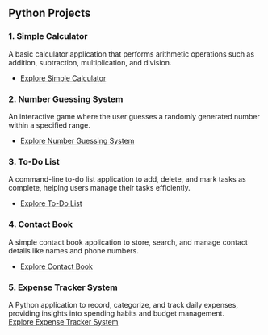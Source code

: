 ## Python Projects

### 1. Simple Calculator
A basic calculator application that performs arithmetic operations such as addition, subtraction, multiplication, and division.
- [Explore Simple Calculator](./Simple_Calculator.ipynb/)

### 2. Number Guessing System
An interactive game where the user guesses a randomly generated number within a specified range.
- [Explore Number Guessing System](./Number_Guessing_Game.ipynb/)

### 3. To-Do List
A command-line to-do list application to add, delete, and mark tasks as complete, helping users manage their tasks efficiently.
- [Explore To-Do List](./ToDoList.ipynb/)

### 4. Contact Book
A simple contact book application to store, search, and manage contact details like names and phone numbers.
- [Explore Contact Book](./ContackBook.ipynb/)

### 5. Expense Tracker System  
A Python application to record, categorize, and track daily expenses, providing insights into spending habits and budget management.  
[Explore Expense Tracker System](./ExpenseTracker.ipynb/)
